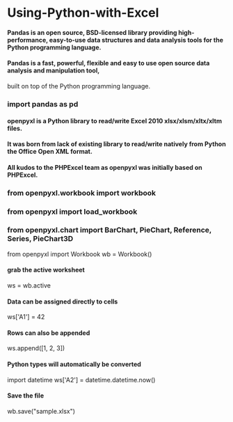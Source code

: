 # Using-Python-with-Excel

#### Pandas is an open source, BSD-licensed library providing high-performance, easy-to-use data structures and data analysis tools for the Python programming language.
#### Pandas is a fast, powerful, flexible and easy to use open source data analysis and manipulation tool,
built on top of the Python programming language.


### import pandas as pd

#### openpyxl is a Python library to read/write Excel 2010 xlsx/xlsm/xltx/xltm files.
#### It was born from lack of existing library to read/write natively from Python the Office Open XML format.
#### All kudos to the PHPExcel team as openpyxl was initially based on PHPExcel.

### from openpyxl.workbook import workbook
### from openpyxl import load_workbook
### from openpyxl.chart import BarChart, PieChart, Reference, Series, PieChart3D

from openpyxl import Workbook
wb = Workbook()

#### grab the active worksheet
ws = wb.active

#### Data can be assigned directly to cells
ws['A1'] = 42

#### Rows can also be appended
ws.append([1, 2, 3])

#### Python types will automatically be converted
import datetime
ws['A2'] = datetime.datetime.now()

#### Save the file
wb.save("sample.xlsx")